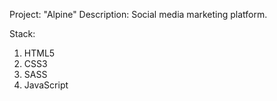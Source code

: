 Project: "Alpine"
Description: Social media marketing platform.

Stack:
1. HTML5
2. CSS3
3. SASS
4. JavaScript
